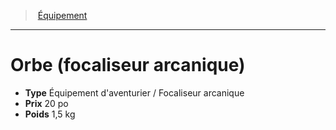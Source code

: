 ﻿---
!EquipmentItem
Type: Équipement d'aventurier / Focaliseur arcanique
Price: 20 po
Weight: 1,5 kg
Id: equipment_hd.md#orbe-focaliseur-arcanique
ParentLink: equipment_hd.md#Équipement
Name: Orbe (focaliseur arcanique)
ParentName: Équipement
NameLevel: 1
Attributes: {}
---
> [Équipement](hd_equipment.md)

---

# Orbe (focaliseur arcanique)

- **Type** Équipement d'aventurier / Focaliseur arcanique
- **Prix** 20 po
- **Poids** 1,5 kg

